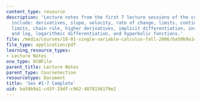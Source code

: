 ```yaml
---
content_type: resource
description: 'Lecture notes from the first 7 lecture sessions of the course.  Topics
  include: derivatives, slope, velocity, rate of change, limits, continuity, trigonometric
  limits, chain rule, higher derivatives, implicit differentiation, inverses, exponential
  and log, logarithmic differentiation, and hyperbolic functions.'
file: /media/courses/18-01-single-variable-calculus-fall-2006/ba59b9a1c43f19dfc9624078156179e2_u1_l1_7_jl_15_08.pdf
file_type: application/pdf
learning_resource_types:
- Lecture Notes
ocw_type: OCWFile
parent_title: Lecture Notes
parent_type: CourseSection
resourcetype: Document
title: 'Ses #1-7 Complete'
uid: ba59b9a1-c43f-19df-c962-4078156179e2
---
```

